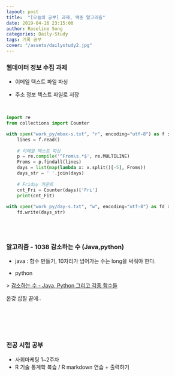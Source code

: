 ```yaml
---
layout: post
title:  "[오늘의 공부] 과제, 백준 알고리즘"
date: 2019-04-16 23:15:00
author: Roseline Song
categories: Daily-Study
tags: 기록 공부
cover: "/assets/dailystudy2.jpg"
---
```


### 웹데이터 정보 수집 과제 

- 이메일 텍스트 파일 파싱

- 주소 정보 텍스트 파일로 저장

<br>

```python
import re 
from collections import Counter

with open("work_py/mbox-s.txt", "r", encoding="utf-8") as f : 
    lines = f.read()
    
    # 이메일 텍스트 파싱
    p = re.compile('^From\s.*$', re.MULTILINE)
    Froms = p.findall(lines)
    days = list(map(lambda x: x.split()[-5], Froms))
    days_str = ' '.join(days)
    
    # Friday 카운트
    cnt_Fri = Counter(days)['Fri']
    print(cnt_Fit)
    
with open("work_py/day-s.txt", "w", encoding="utf-8") as fd : 
    fd.write(days_str)
```

<br>
<br>


### 알고리즘 - 1038 감소하는 수 (Java,python)

- java : 함수 만들기, 10자리가 넘어가는 수는 long을 써줘야 한다.

- python 

​\> [감소하는 수 - Java, Python 그리고 각종 함수들](https://roseline124.github.io/algorithm/2019/04/16/Algorithm-baekjoon-1038.html)

온갖 삽질 끝에.. 

​
<br>
<br>

​
### 전공 시험 공부 

- 사회마케팅 1~2주차 
- R 기술 통계학 복습 / R markdown 연습 + 출력하기 

<br>
<br>